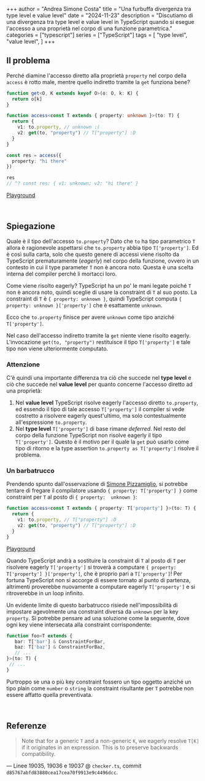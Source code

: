 +++
author = "Andrea Simone Costa"
title = "Una furbuffa divergenza tra type level e value level"
date = "2024-11-23"
description = "Discutiamo di una divergenza tra type level e value level in TypeScript quando si esegue l'accesso a una proprietà nel corpo di una funzione parametrica."
categories = ["typescript"]
series = ["TypeScript"]
tags = [
    "type level",
    "value level",
]
+++

## Il problema

Perché diamine l'accesso diretto alla proprietà `property` nel corpo della `access` è rotto male, mentre quello indiretto tramite la `get` funziona bene?

```ts
function get<O, K extends keyof O>(o: O, k: K) {
  return o[k]
}

function access<const T extends { property: unknown }>(to: T) {
  return {
    v1: to.property, // unknown :(
    v2: get(to, "property") // T["property"] :D
  }
}

const res = access({
  property: "hi there"
})

res
// ^? const res: { v1: unknown; v2: "hi there" }
```

[Playground](https://www.typescriptlang.org/play/#code/GYVwdgxgLglg9mABAcwKZQDwHkA0iDSiqAHlKmACYDOiA1qgJ5zCJYB8AFHAFyt6298ASkQBvAFCJEAJ3QhpSOAG1aAXXEBfceNCRYCRAEMIEVFSoYICKlEQAVIqXLUxiAA7S4b1NKgNe4LRgcADuSBqcUDz2IhJSslDySHFSiABuAIy8UQB0Hl4+fjiSqWkATLxoUBxReABE+d6+DHVCJVpa4lZgNjJmiAC8RiZmVBwpjYX+iHUAFjCIULM+qHWabeKyVOIA9DuIAHoA-EA)

&nbsp;

## Spiegazione

Quale è il tipo dell'accesso `to.property`? Dato che `to` ha tipo parametrico `T` allora è ragionevole aspettarsi che `to.property` abbia tipo `T['property']`. Ed è così sulla carta, solo che questo genere di accessi viene risolto da TypeScript prematuramente (_eagerly_) nel corpo della funzione, ovvero in un contesto in cui il type parameter `T` non è ancora noto. Questa è una scelta interna del compiler perché li mortacci loro.

Come viene risolto eagerly? TypeScript ha un po' le mani legate poiché `T` non è ancora noto, quindi sceglie di usare la constraint di `T` al suo posto. La constraint di `T` è `{ property: unknown }`, quindi TypeScript computa `{ property: unknown }['property']` che è esattamente `unknown`.

Ecco che `to.property` finisce per avere `unknown` come tipo anziché `T['property']`.

Nel caso dell'accesso indiretto tramite la `get` niente viene risolto eagerly. L'invocazione `get(to, "property")` restituisce il tipo `T['property']` e tale tipo non viene ulteriormente computato.

### Attenzione

C'è quindi una importante differenza tra ciò che succede nel __type level__ e ciò che succede nel __value level__ per quanto concerne l'accesso diretto ad una proprietà:

1. Nel __value level__ TypeScript risolve eagerly l'accesso diretto `to.property`, ed essendo il tipo di tale accesso `T['property']` il compiler si vede costretto a risolvere eagerly quest'ultimo, ma solo contestualmente all'espressione `to.property`.
2. Nel __type level__ `T['property']` di base rimane _deferred_. Nel resto del corpo della funzione TypeScript non risolve eagerly il tipo `T['property']`. Questo è il motivo per il quale la `get` può usarlo come tipo di ritorno e la type assertion `to.property as T['property']` risolve il problema.

### Un barbatrucco

Prendendo spunto dall'osservazione di [Simone Pizzamiglio](https://www.linkedin.com/feed/update/urn:li:activity:7266140760259874816?commentUrn=urn%3Ali%3Acomment%3A%28activity%3A7266140760259874816%2C7266155649187659778%29&dashCommentUrn=urn%3Ali%3Afsd_comment%3A%287266155649187659778%2Curn%3Ali%3Aactivity%3A7266140760259874816%29), si potrebbe tentare di fregare il compilatore usando `{ property: T['property'] }` come constraint per `T` al posto di `{ property:  unknown }`:

```ts
function access<const T extends { property: T['property'] }>(to: T) {
  return {
    v1: to.property, // T["property"] :D
    v2: get(to, "property") // T["property"] :D
  }
}
```

[Playground](https://www.typescriptlang.org/play/?#code/GYVwdgxgLglg9mABAcwKZQDwHkA0iDSiqAHlKmACYDOiA1qgJ5zCJYB8AFHAFyt6298ASkQBvAFCJEAJ3QhpSOAG1aAXXEBfceNCRYCRAEMIEVFSoYICKlEQAVIqXLUxiAA7S4b1NKgNedkoA5B5ePn5BqoganFA89iISUrJQ8khJUogAbgCMvHEAdKHevgw4kplZAEy8aFAccXgARMXhDE1CFVpa4lZgNjJmiAC8RiZmVBwZraW8TQAWMIhQ8z6oTZqd4rJU4gD0e4gAegD8QA)

 Quando TypeScript andrà a sostituire la constraint di `T` al posto di `T` per risolvere eagerly `T['property']` si troverà a computare `{ property: T['property'] }['property']`, che è proprio pari a `T['property']`! Per fortuna TypeScript non si accorge di essere tornato al punto di partenza, altrimenti proverebbe nuovamente a computare eagerly `T['property']` e si ritroverebbe in un loop infinito.

 Un evidente limite di questo barbatrucco risiede nell'impossibilità di impostare agevolmente una constraint diversa da `unknown` per la key `property`. Si potrebbe pensare ad una soluzione come la seguente, dove ogni key viene intersecata alla constraint corrispondente:

 ```ts
function foo<T extends { 
    bar: T['bar'] & ConstraintForBar,
    baz: T['baz'] & ConstraintForBaz,
    // ...
}>(to: T) {
  // ...
}
 ```

Purtroppo se una o più key constraint fossero un tipo oggetto anziché un tipo plain come `number` o `string` la constraint risultante per `T` potrebbe non essere affatto quella preventivata.

&nbsp;

## Referenze

> Note that for a generic `T` and a non-generic `K`, we eagerly resolve `T[K]` if it originates in an expression. This is to preserve backwards compatibility.

— Linee 19035, 19036 e 19037 @ `checker.ts`, commit `d85767abfd83880cea17cea70f9913e9c4496dcc`.
